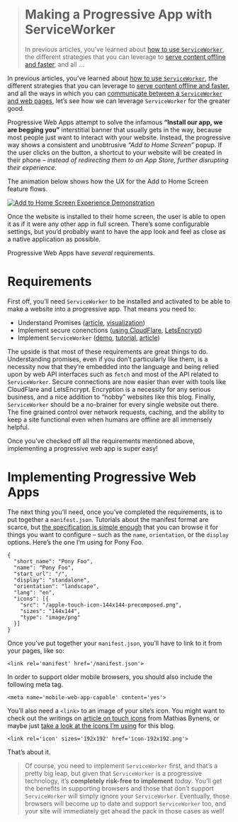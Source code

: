 <div><blockquote>
  <h1>Making a Progressive App with ServiceWorker</h1>
  <div><p>In previous articles, you&#x2019;ve learned about <a href="https://ponyfoo.com/articles/serviceworker-revolution" aria-label="ServiceWorker: Revolution of the Web Platform on Pony Foo">how to use <code>ServiceWorker</code></a>, the different strategies that you can leverage to <a href="https://ponyfoo.com/articles/progressive-networking-serviceworker" aria-label="ServiceWorker and Progressive Networking">serve content offline and faster</a>, and all &#x2026;</p></div>
</blockquote></div>

<div><p>In previous articles, you&#x2019;ve learned about <a href="https://ponyfoo.com/articles/serviceworker-revolution" aria-label="ServiceWorker: Revolution of the Web Platform on Pony Foo">how to use <code class="md-code md-code-inline">ServiceWorker</code></a>, the different strategies that you can leverage to <a href="https://ponyfoo.com/articles/progressive-networking-serviceworker" aria-label="ServiceWorker and Progressive Networking">serve content offline and faster</a>, and all the ways in which you can <a href="https://ponyfoo.com/articles/serviceworker-messagechannel-postmessage" aria-label="ServiceWorker, MessageChannel, &amp; postMessage">communicate between a <code class="md-code md-code-inline">ServiceWorker</code> and web pages</a>, let&#x2019;s see how we can leverage <code class="md-code md-code-inline">ServiceWorker</code> for the greater good.</p></div>

<div></div>

<div><p>Progressive Web Apps attempt to solve the infamous <strong>&#x201C;Install our app, we are begging you&#x201D;</strong> interstitial banner that usually gets in the way, because most people just want to interact with your website. Instead, the progressive way shows a consistent and unobtrusive <em>&#x201C;Add to Home Screen&#x201D;</em> popup. If the user clicks on the button, a shortcut to your website will be created in their phone <em>&#x2013; instead of redirecting them to an App Store, further disrupting their experience.</em></p> <p>The animation below shows how the UX for the Add to Home Screen feature flows.</p> <p><a href="https://developers.google.com/web/updates/2015/03/increasing-engagement-with-app-install-banners-in-chrome-for-android" target="_blank" aria-label="Increasing engagement with Web App install banners"><img src="https://developers.google.com/web/updates/images/2015-03-03/add-to-home-screen.gif" alt="Add to Home Screen Experience Demonstration"></a></p> <p>Once the website is installed to their home screen, the user is able to open it as if it were any other app in full screen. There&#x2019;s some configurable settings, but you&#x2019;d probably want to have the app look and feel as close as a native application as possible.</p></div>

<div><p>Progressive Web Apps have <em>several</em> requirements.</p> <h1 id="requirements">Requirements</h1> <p>First off, you&#x2019;ll need <code class="md-code md-code-inline">ServiceWorker</code> to be installed and activated to be able to make a website into a progressive app. That means you need to:</p> <ul> <li>Understand Promises (<a href="https://ponyfoo.com/articles/es6-promises-in-depth" aria-label="ES6 Promises in Depth on Pony Foo">article</a>, <a href="http://bevacqua.github.io/promisees/" target="_blank" aria-label="Promisees Visualization Tool">visualization</a>)</li> <li>Implement secure conenctions (<a href="https://ponyfoo.com/articles/securing-your-web-app-in-3-easy-steps" aria-label="Securing Your Web App in 3 Easy Steps on Pony Foo">using CloudFlare</a>, <a href="https://letsencrypt.org/" target="_blank" aria-label="Let&apos;s Encrypt encrypts the web for free">LetsEncrypt</a>)</li> <li>Implement <code class="md-code md-code-inline">ServiceWorker</code> (<a href="https://github.com/bevacqua/flickr-lightbox" target="_blank" aria-label="bevacqua/flickr-lightbox on GitHub">demo</a>, <a href="https://css-tricks.com/serviceworker-for-offline/" target="_blank" aria-label="Making a Simple Site Work Offline with ServiceWorker on CSS-Tricks">tutorial</a>, <a href="https://ponyfoo.com/articles/serviceworker-revolution" aria-label="ServiceWorker: Revolution of the Web Platform on Pony Foo">article</a>)</li> </ul> <p>The upside is that most of these requirements are great things to do. Understanding promises, even if you don&#x2019;t particularly like them, is a necessity now that they&#x2019;re embedded into the language and being relied upon by web API interfaces such as <code class="md-code md-code-inline">fetch</code> and most of the API related to <code class="md-code md-code-inline">ServiceWorker</code>. Secure connections are now easier than ever with tools like CloudFlare and LetsEncrypt. Encryption is a necessity for any serious business, and a nice addition to &#x201C;hobby&#x201D; websites like this blog. Finally, <code class="md-code md-code-inline">ServiceWorker</code> should be a no-brainer for every single website out there. The fine grained control over network requests, caching, and the ability to keep a site functional even when humans are offline are all immensely helpful.</p> <p>Once you&#x2019;ve checked off all the requirements mentioned above, implementing a progressive web app is super easy!</p> <h1 id="implementing-progressive-web-apps">Implementing Progressive Web Apps</h1> <p>The next thing you&#x2019;ll need, once you&#x2019;ve completed the requirements, is to put together a <code class="md-code md-code-inline">manifest.json</code>. Tutorials about the manifest format are scarce, but <a href="https://w3c.github.io/manifest/" target="_blank" aria-label="Web App Manifest Specification">the specification is simple enough</a> that you can browse it for things you want to configure &#x2013; such as the <code class="md-code md-code-inline">name</code>, <code class="md-code md-code-inline">orientation</code>, or the <code class="md-code md-code-inline">display</code> options. Here&#x2019;s the one I&#x2019;m using for Pony Foo.</p> <pre class="md-code-block"><code class="md-code md-lang-json">{
  &quot;<span class="md-code-attribute">short_name</span>&quot;: <span class="md-code-value"><span class="md-code-string">&quot;Pony Foo&quot;</span></span>,
  &quot;<span class="md-code-attribute">name</span>&quot;: <span class="md-code-value"><span class="md-code-string">&quot;Pony Foo&quot;</span></span>,
  &quot;<span class="md-code-attribute">start_url</span>&quot;: <span class="md-code-value"><span class="md-code-string">&quot;/&quot;</span></span>,
  &quot;<span class="md-code-attribute">display</span>&quot;: <span class="md-code-value"><span class="md-code-string">&quot;standalone&quot;</span></span>,
  &quot;<span class="md-code-attribute">orientation</span>&quot;: <span class="md-code-value"><span class="md-code-string">&quot;landscape&quot;</span></span>,
  &quot;<span class="md-code-attribute">lang</span>&quot;: <span class="md-code-value"><span class="md-code-string">&quot;en&quot;</span></span>,
  &quot;<span class="md-code-attribute">icons</span>&quot;: <span class="md-code-value">[{
    &quot;<span class="md-code-attribute">src</span>&quot;: <span class="md-code-value"><span class="md-code-string">&quot;/apple-touch-icon-144x144-precomposed.png&quot;</span></span>,
    &quot;<span class="md-code-attribute">sizes</span>&quot;: <span class="md-code-value"><span class="md-code-string">&quot;144x144&quot;</span></span>,
    &quot;<span class="md-code-attribute">type</span>&quot;: <span class="md-code-value"><span class="md-code-string">&quot;image/png&quot;</span>
  </span>}]
</span>}
</code></pre> <p>Once you&#x2019;ve put together your <code class="md-code md-code-inline">manifest.json</code>, you&#x2019;ll have to link to it from your pages, like so:</p> <pre class="md-code-block"><code class="md-code md-lang-xml"><span class="md-code-tag">&lt;<span class="md-code-title">link</span> <span class="md-code-attribute">rel</span>=<span class="md-code-value">&apos;manifest&apos;</span> <span class="md-code-attribute">href</span>=<span class="md-code-value">&apos;/manifest.json&apos;</span>&gt;</span>
</code></pre> <p>In order to support older mobile browsers, you should also include the following meta tag.</p> <pre class="md-code-block"><code class="md-code md-lang-xml"><span class="md-code-tag">&lt;<span class="md-code-title">meta</span> <span class="md-code-attribute">name</span>=<span class="md-code-value">&apos;mobile-web-app-capable&apos;</span> <span class="md-code-attribute">content</span>=<span class="md-code-value">&apos;yes&apos;</span>&gt;</span>
</code></pre> <p>You&#x2019;ll also need a <code class="md-code md-code-inline">&lt;link&gt;</code> to an image of your site&#x2019;s icon. You might want to check out the writings on <a href="https://mathiasbynens.be/notes/touch-icons#icons" target="_blank" aria-label="Everything you always wanted to know about touch icons">article on touch icons</a> from Mathias Bynens, or maybe just <a href="https://github.com/ponyfoo/ponyfoo/blob/b0b633f49c940611f806e751a2fb9876cde57a76/views/server/layout/layout.jade#L20-L29" target="_blank" aria-label="ponyfoo/ponyfoo on GitHub">take a look at the icons I&#x2019;m using</a> for this blog.</p> <pre class="md-code-block"><code class="md-code md-lang-xml"><span class="md-code-tag">&lt;<span class="md-code-title">link</span> <span class="md-code-attribute">rel</span>=<span class="md-code-value">&apos;icon&apos;</span> <span class="md-code-attribute">sizes</span>=<span class="md-code-value">&apos;192x192&apos;</span> <span class="md-code-attribute">href</span>=<span class="md-code-value">&apos;icon-192x192.png&apos;</span>&gt;</span>
</code></pre> <p>That&#x2019;s about it.</p> <blockquote> <p>Of course, you need to implement <code class="md-code md-code-inline">ServiceWorker</code> first, and that&#x2019;s a pretty big leap, but given that <code class="md-code md-code-inline">ServiceWorker</code> is a progressive technology, it&#x2019;s <strong>completely risk-free to implement</strong> <em>today</em>. You&#x2019;ll get the benefits in supporting browsers and those that don&#x2019;t support <code class="md-code md-code-inline">ServiceWorker</code> will simply ignore your <code class="md-code md-code-inline">ServiceWorker</code>. Eventually, those browsers will become up to date and support <code class="md-code md-code-inline">ServiceWorker</code> too, and your site will immediately get ahead the pack in those cases as well!</p> </blockquote></div>
